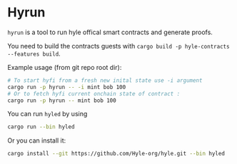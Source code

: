 # Hyrun

`hyrun` is a tool to run hyle offical smart contracts and generate proofs.

You need to build the contracts guests with `cargo build -p hyle-contracts --features build`.

Example usage (from git repo root dir):

```sh
# To start hyfi from a fresh new inital state use -i argument
cargo run -p hyrun -- -i mint bob 100
# Or to fetch hyfi current onchain state of contract :
cargo run -p hyrun -- mint bob 100
```

You can run `hyled` by using

```sh
cargo run --bin hyled
```

Or you can install it:

```sh
cargo install --git https://github.com/Hyle-org/hyle.git --bin hyled
```
